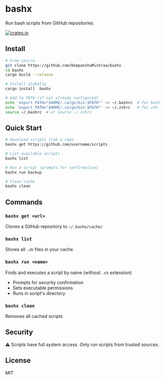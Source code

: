 # bashx

Run bash scripts from GitHub repositories.

[![crates.io](https://img.shields.io/crates/v/bashx.svg)](https://crates.io/crates/bashx)

## Install

```bash
# From source
git clone https://github.com/DeepanshuMishraa/bashx
cd bashx
cargo build --release

# Install globally
cargo install  bashx

# Add to PATH (if not already configured)
echo 'export PATH="$HOME/.cargo/bin:$PATH"' >> ~/.bashrc  # for bash
echo 'export PATH="$HOME/.cargo/bin:$PATH"' >> ~/.zshrc   # for zsh
source ~/.bashrc  # or source ~/.zshrc
```

## Quick Start

```bash
# Download scripts from a repo
bashx get https://github.com/username/scripts

# List available scripts
bashx list

# Run a script (prompts for confirmation)
bashx run backup

# Clean cache
bashx clean
```

## Commands

### `bashx get <url>`
Clones a GitHub repository to `~/.bashx/cache/`

### `bashx list`
Shows all `.sh` files in your cache

### `bashx run <name>`
Finds and executes a script by name (without `.sh` extension)
- Prompts for security confirmation
- Sets executable permissions
- Runs in script's directory

### `bashx clean`
Removes all cached scripts

## Security

⚠️ Scripts have full system access. Only run scripts from trusted sources.

## License

MIT

